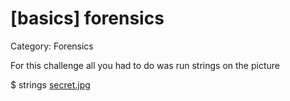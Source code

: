 # [basics] forensics
Category: Forensics

For this challenge all you had to do was run strings on the picture

$ strings [secret.jpg](assets/secret.jpg)
